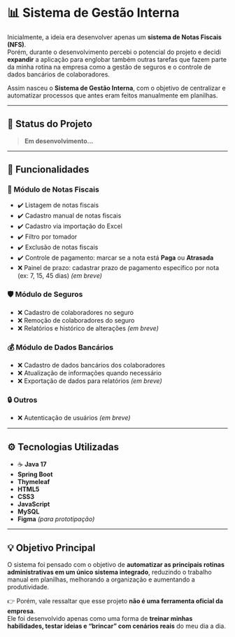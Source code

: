 # 📊 Sistema de Gestão Interna

Inicialmente, a ideia era desenvolver apenas um **sistema de Notas Fiscais (NFS)**.  
Porém, durante o desenvolvimento percebi o potencial do projeto e decidi **expandir** a aplicação para englobar também outras tarefas que fazem parte da minha rotina na empresa como a gestão de seguros e o controle de dados bancários de colaboradores.  

Assim nasceu o **Sistema de Gestão Interna**, com o objetivo de centralizar e automatizar processos que antes eram feitos manualmente em planilhas.

---

## 🚧 Status do Projeto
> **Em desenvolvimento...**

---

## 🎯 Funcionalidades

### 📄 Módulo de Notas Fiscais
- ✔️ Listagem de notas fiscais  
- ✔️ Cadastro manual de notas fiscais  
- ✔️ Cadastro via importação do Excel  
- ✔️ Filtro por tomador  
- ✔️ Exclusão de notas fiscais  
- ✔️ Controle de pagamento: marcar se a nota está **Paga** ou **Atrasada**  
- ❌ Painel de prazo: cadastrar prazo de pagamento específico por nota (ex: 7, 15, 45 dias) *(em breve)*  

### 🛡️ Módulo de Seguros
- ❌ Cadastro de colaboradores no seguro  
- ❌ Remoção de colaboradores do seguro  
- ❌ Relatórios e histórico de alterações *(em breve)*  

### 💰 Módulo de Dados Bancários
- ❌ Cadastro de dados bancários dos colaboradores  
- ❌ Atualização de informações quando necessário  
- ❌ Exportação de dados para relatórios *(em breve)*  

### 🔒 Outros
- ❌ Autenticação de usuários *(em breve)*  

---

## ⚙️ Tecnologias Utilizadas

- ☕ **Java 17**  
- **Spring Boot**  
- **Thymeleaf**  
- **HTML5**  
- **CSS3**  
- **JavaScript**  
- **MySQL**  
- **Figma** *(para prototipação)*  

---

## 💡 Objetivo Principal
O sistema foi pensado com o objetivo de **automatizar as principais rotinas administrativas em um único sistema integrado**, reduzindo o trabalho manual em planilhas, melhorando a organização e aumentando a produtividade.  

👉 Porém, vale ressaltar que esse projeto **não é uma ferramenta oficial da empresa**.  
Ele foi desenvolvido apenas como uma forma de **treinar minhas habilidades, testar ideias e “brincar” com cenários reais** do meu dia a dia.

